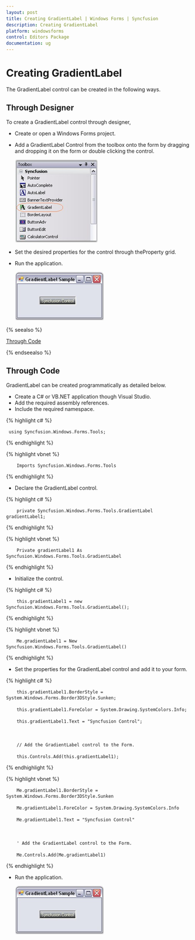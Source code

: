 ```yaml
---
layout: post
title: Creating GradientLabel | Windows Forms | Syncfusion
description: Creating GradientLabel
platform: windowsforms
control: Editors Package
documentation: ug
---
```





# Creating GradientLabel

The GradientLabel control can be created in the following ways.

## Through Designer

To create a GradientLabel control through designer,

* Create or open a Windows Forms project.
* Add a GradientLabel Control from the toolbox onto the form by dragging and dropping it on the form or double clicking the control.

  ![](GradientLabel-Images/Overview_img600.jpeg) 



* Set the desired properties for the control through theProperty grid.
* Run the application.

  ![](GradientLabel-Images/Overview_img601.jpeg) 



{% seealso %}

[Through Code](#through-code)

{% endseealso %}

## Through Code

GradientLabel can be created programmatically as detailed below.

*  Create a C# or VB.NET application though Visual Studio.
*  Add the required assembly references.
*  Include the required namespace.

{% highlight c# %}

	 using Syncfusion.Windows.Forms.Tools;

{% endhighlight %}

{% highlight vbnet %}



		Imports Syncfusion.Windows.Forms.Tools

{% endhighlight %}

*  Declare the GradientLabel control.

{% highlight c# %}



		private Syncfusion.Windows.Forms.Tools.GradientLabel gradientLabel1;
		
{% endhighlight %}


{% highlight vbnet %}


		Private gradientLabel1 As Syncfusion.Windows.Forms.Tools.GradientLabel

{% endhighlight %}

*  Initialize the control.

{% highlight c# %}



		this.gradientLabel1 = new Syncfusion.Windows.Forms.Tools.GradientLabel();

{% endhighlight %}

{% highlight vbnet %}



		Me.gradientLabel1 = New Syncfusion.Windows.Forms.Tools.GradientLabel()

{% endhighlight %}


*  Set the properties for the GradientLabel control and add it to your form.

{% highlight c# %}



		this.gradientLabel1.BorderStyle = System.Windows.Forms.Border3DStyle.Sunken;

		this.gradientLabel1.ForeColor = System.Drawing.SystemColors.Info;

		this.gradientLabel1.Text = "Syncfusion Control";



		// Add the GradientLabel control to the Form.

		this.Controls.Add(this.gradientLabel1);
		
{% endhighlight %}


{% highlight vbnet %}



		Me.gradientLabel1.BorderStyle = System.Windows.Forms.Border3DStyle.Sunken

		Me.gradientLabel1.ForeColor = System.Drawing.SystemColors.Info

		Me.gradientLabel1.Text = "Syncfusion Control"



		' Add the GradientLabel control to the Form.

		Me.Controls.Add(Me.gradientLabel1)

{% endhighlight %}

* Run the application.

  ![](GradientLabel-Images/Overview_img602.jpeg) 
